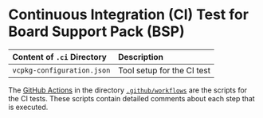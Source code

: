 # Continuous Integration (CI) Test for Board Support Pack (BSP)

Content of `.ci` Directory   | Description
:----------------------------|:-----------------
`vcpkg-configuration.json`   | Tool setup for the CI test

The [GitHub Actions](https://github.com/Open-CMSIS-Pack/ST_NUCLEO-G474RE_BSP/tree/main/README.md#github-actions) in the directory [`.github/workflows`](https://github.com/Open-CMSIS-Pack/ST_NUCLEO-G474RE_BSP/tree/main/.github/workflows) are the scripts for the CI tests. These scripts contain detailed comments about each step that is executed.
